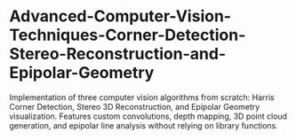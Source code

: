 # Advanced-Computer-Vision-Techniques-Corner-Detection-Stereo-Reconstruction-and-Epipolar-Geometry
Implementation of three computer vision algorithms from scratch: Harris Corner Detection, Stereo 3D Reconstruction, and Epipolar Geometry visualization. Features custom convolutions, depth mapping, 3D point cloud generation, and epipolar line analysis without relying on library functions.
